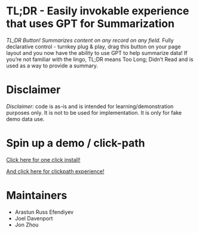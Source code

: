 # TL;DR - Easily invokable experience that uses GPT for Summarization

*TL;DR Button! Summarizes content on any record on any field.* Fully declarative control - turnkey plug & play, drag this button on your page layout and you now have the ability to use GPT to help summarize data! If you’re not familiar with the lingo, TL;DR means Too Long; Didn’t Read and is used as a way to provide a summary.

# Disclaimer
*Disclaimer:* code is as-is and is intended for learning/demonstration purposes only. It is not to be used for implementation. It is only for fake demo data use.

# Spin up a demo / click-path
[Click here for one click install!](https://www.platformdemos.com/s/demo/a0g4p00000924fMAAQ/gpt-in-salesforce)

[And click here for clickpath experience!](https://salesforce.quip.com/iOaTA7jIaijb)

# Maintainers
- Arastun Russ Efendiyev
- Joel Davenport
- Jon Zhou

